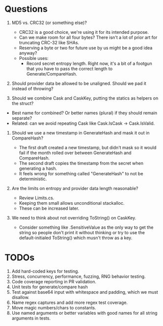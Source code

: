# Questions
1. MD5 vs. CRC32 (or something else)?
   - CRC32 is a good choice, we're using it for its intended purpose.
   - Can we make room for all four bytes? There isn't a lot of prior art for truncating CRC-32 like SHAs.
   - Reserving a byte or two for future use by us might be a good idea anyway?
   - Possible uses:
     - Record secret entropy length. Right now, it's a bit of a footgun that you have to pass the correct length to Generate/CompareHash.

1. Should provider data be allowed to be unaligned. Should we pad it instead of throwing?

1. Should we combine Cask and CaskKey, putting the statics as helpers on the struct?
  - Best name for combined? Or better names (plural) if they should remain separate?
  - Related: can we avoid repeating Cask like Cask.IsCask -> Cask.IsValid.

1. Should we use a new timestamp in GenerateHash and mask it out in CompareHash?
   - The first draft created a new timestamp, but didn't mask so it would fail if the month rolled over between GenerateHash and CompareHash.
   - The second draft copies the timestamp from the secret when generating a hash.
   - It feels wrong for something called "GenerateHash" to not be deterministic.

1. Are the limits on entropy and provider data length reasonable? 
   - Review Limits.cs.
   - Keeping them small allows unconditional stackalloc.
   - These can be increased later.

1. We need to think about not overriding ToString() on CaskKey.
   - Consider something like .SensitiveValue as the only way to get the string so people don't print it without thinking or try to use the default-initialed ToString() which musn't throw as a key.

# TODOs
1. Add hard-coded keys for testing.
1. Stress, concurrency, performance, fuzzing, RNG behavior testing.
1. Code coverage reporting in PR validation.
1. Unit tests for generate/compare hash
1. Test against base64 input with whitespace and padding, which we must disallow.
1. Name regex captures and add more regex test coverage.
1. Move magic numbers/chars to constants.
1. Use named arguments or better variables with good names for all string arguments in tests.